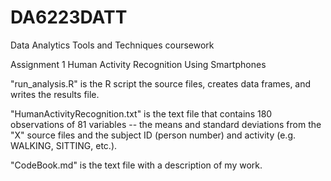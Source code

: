 # DA6223DATT
Data Analytics Tools and Techniques coursework

Assignment 1 Human Activity Recognition Using Smartphones

"run_analysis.R" is the R script the source files, creates data frames, and writes the results file.

"HumanActivityRecognition.txt" is the text file that contains 180 observations of 81 variables --
the means and standard deviations from the "X" source files and the subject ID (person number) and
activity (e.g. WALKING, SITTING, etc.).

"CodeBook.md" is the text file with a description of my work.

